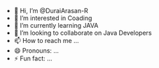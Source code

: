 - 👋 Hi, I’m @DuraiArasan-R
- 👀 I’m interested in Coading
- 🌱 I’m currently learning JAVA
- 💞️ I’m looking to collaborate on Java Developers
- 📫 How to reach me ...
- 😄 Pronouns: ...
- ⚡ Fun fact: ...

<!---
DuraiArasan-R/DuraiArasan-R is a ✨ special ✨ repository because its `README.md` (this file) appears on your GitHub profile.
You can click the Preview link to take a look at your changes.
--->
